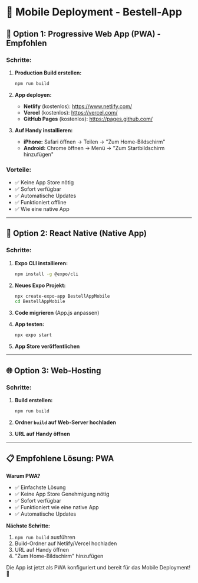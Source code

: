 # 📱 Mobile Deployment - Bestell-App

## 🚀 Option 1: Progressive Web App (PWA) - Empfohlen

### **Schritte:**

1. **Production Build erstellen:**
   ```bash
   npm run build
   ```

2. **App deployen:**
   - **Netlify** (kostenlos): https://www.netlify.com/
   - **Vercel** (kostenlos): https://vercel.com/
   - **GitHub Pages** (kostenlos): https://pages.github.com/

3. **Auf Handy installieren:**
   - **iPhone:** Safari öffnen → Teilen → "Zum Home-Bildschirm"
   - **Android:** Chrome öffnen → Menü → "Zum Startbildschirm hinzufügen"

### **Vorteile:**
- ✅ Keine App Store nötig
- ✅ Sofort verfügbar
- ✅ Automatische Updates
- ✅ Funktioniert offline
- ✅ Wie eine native App

---

## 📱 Option 2: React Native (Native App)

### **Schritte:**
1. **Expo CLI installieren:**
   ```bash
   npm install -g @expo/cli
   ```

2. **Neues Expo Projekt:**
   ```bash
   npx create-expo-app BestellAppMobile
   cd BestellAppMobile
   ```

3. **Code migrieren** (App.js anpassen)

4. **App testen:**
   ```bash
   npx expo start
   ```

5. **App Store veröffentlichen**

---

## 🌐 Option 3: Web-Hosting

### **Schritte:**
1. **Build erstellen:**
   ```bash
   npm run build
   ```

2. **Ordner `build` auf Web-Server hochladen**

3. **URL auf Handy öffnen**

---

## 📋 Empfohlene Lösung: PWA

**Warum PWA?**
- ✅ Einfachste Lösung
- ✅ Keine App Store Genehmigung nötig
- ✅ Sofort verfügbar
- ✅ Funktioniert wie eine native App
- ✅ Automatische Updates

**Nächste Schritte:**
1. `npm run build` ausführen
2. Build-Ordner auf Netlify/Vercel hochladen
3. URL auf Handy öffnen
4. "Zum Home-Bildschirm" hinzufügen

Die App ist jetzt als PWA konfiguriert und bereit für das Mobile Deployment! 🎉 